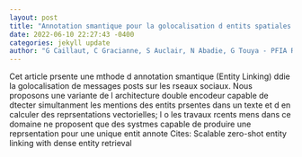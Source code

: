 ```yaml
--- 
layout: post 
title: "Annotation smantique pour la golocalisation d entits spatiales dans des tweets" 
date: 2022-06-10 22:27:43 -0400 
categories: jekyll update 
author: "G Caillaut, C Gracianne, S Auclair, N Abadie, G Touya - PFIA Rsilience et IA, 2022" 
--- 
```

Cet article prsente une mthode d annotation smantique (Entity Linking) ddie la golocalisation de messages posts sur les rseaux sociaux. Nous proposons une variante de l architecture double encodeur capable de dtecter simultanment les mentions des entits prsentes dans un texte et d en calculer des reprsentations vectorielles; l o les travaux rcents mens dans ce domaine ne proposent que des systmes capable de produire une reprsentation pour une unique entit annote Cites: Scalable zero-shot entity linking with dense entity retrieval